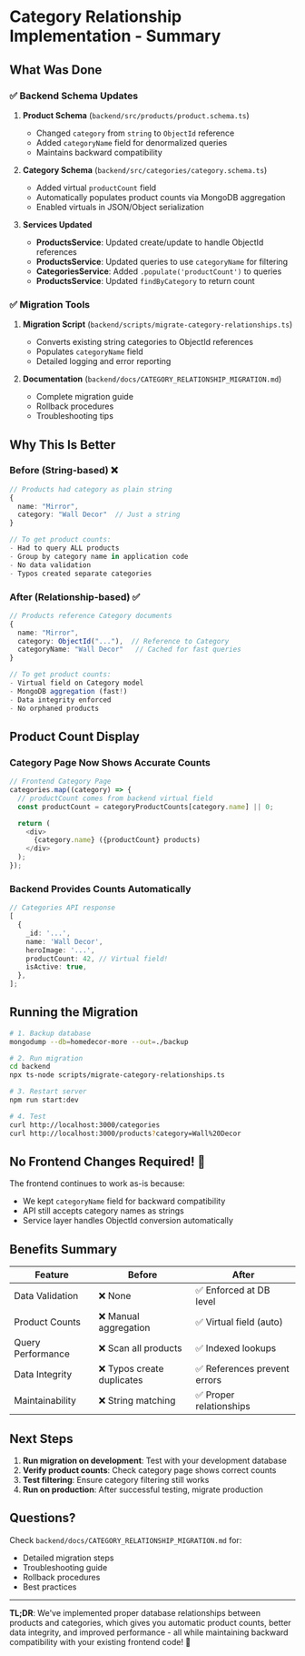 # Category Relationship Implementation - Summary

## What Was Done

### ✅ Backend Schema Updates

1. **Product Schema** (`backend/src/products/product.schema.ts`)
   - Changed `category` from `string` to `ObjectId` reference
   - Added `categoryName` field for denormalized queries
   - Maintains backward compatibility

2. **Category Schema** (`backend/src/categories/category.schema.ts`)
   - Added virtual `productCount` field
   - Automatically populates product counts via MongoDB aggregation
   - Enabled virtuals in JSON/Object serialization

3. **Services Updated**
   - **ProductsService**: Updated create/update to handle ObjectId references
   - **ProductsService**: Updated queries to use `categoryName` for filtering
   - **CategoriesService**: Added `.populate('productCount')` to queries
   - **ProductsService**: Updated `findByCategory` to return count

### ✅ Migration Tools

1. **Migration Script** (`backend/scripts/migrate-category-relationships.ts`)
   - Converts existing string categories to ObjectId references
   - Populates `categoryName` field
   - Detailed logging and error reporting

2. **Documentation** (`backend/docs/CATEGORY_RELATIONSHIP_MIGRATION.md`)
   - Complete migration guide
   - Rollback procedures
   - Troubleshooting tips

## Why This Is Better

### Before (String-based) ❌

```typescript
// Products had category as plain string
{
  name: "Mirror",
  category: "Wall Decor"  // Just a string
}

// To get product counts:
- Had to query ALL products
- Group by category name in application code
- No data validation
- Typos created separate categories
```

### After (Relationship-based) ✅

```typescript
// Products reference Category documents
{
  name: "Mirror",
  category: ObjectId("..."),  // Reference to Category
  categoryName: "Wall Decor"   // Cached for fast queries
}

// To get product counts:
- Virtual field on Category model
- MongoDB aggregation (fast!)
- Data integrity enforced
- No orphaned products
```

## Product Count Display

### Category Page Now Shows Accurate Counts

```javascript
// Frontend Category Page
categories.map((category) => {
  // productCount comes from backend virtual field
  const productCount = categoryProductCounts[category.name] || 0;

  return (
    <div>
      {category.name} ({productCount} products)
    </div>
  );
});
```

### Backend Provides Counts Automatically

```typescript
// Categories API response
[
  {
    _id: '...',
    name: 'Wall Decor',
    heroImage: '...',
    productCount: 42, // Virtual field!
    isActive: true,
  },
];
```

## Running the Migration

```bash
# 1. Backup database
mongodump --db=homedecor-more --out=./backup

# 2. Run migration
cd backend
npx ts-node scripts/migrate-category-relationships.ts

# 3. Restart server
npm run start:dev

# 4. Test
curl http://localhost:3000/categories
curl http://localhost:3000/products?category=Wall%20Decor
```

## No Frontend Changes Required! 🎉

The frontend continues to work as-is because:

- We kept `categoryName` field for backward compatibility
- API still accepts category names as strings
- Service layer handles ObjectId conversion automatically

## Benefits Summary

| Feature           | Before                     | After                        |
| ----------------- | -------------------------- | ---------------------------- |
| Data Validation   | ❌ None                    | ✅ Enforced at DB level      |
| Product Counts    | ❌ Manual aggregation      | ✅ Virtual field (auto)      |
| Query Performance | ❌ Scan all products       | ✅ Indexed lookups           |
| Data Integrity    | ❌ Typos create duplicates | ✅ References prevent errors |
| Maintainability   | ❌ String matching         | ✅ Proper relationships      |

## Next Steps

1. **Run migration on development**: Test with your development database
2. **Verify product counts**: Check category page shows correct counts
3. **Test filtering**: Ensure category filtering still works
4. **Run on production**: After successful testing, migrate production

## Questions?

Check `backend/docs/CATEGORY_RELATIONSHIP_MIGRATION.md` for:

- Detailed migration steps
- Troubleshooting guide
- Rollback procedures
- Best practices

---

**TL;DR**: We've implemented proper database relationships between products and categories, which gives you automatic product counts, better data integrity, and improved performance - all while maintaining backward compatibility with your existing frontend code! 🚀
